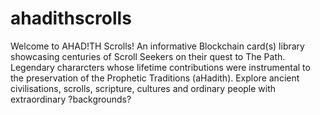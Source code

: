 # ahadithscrolls

Welcome to AHAD!TH Scrolls! An informative Blockchain card(s) library showcasing centuries of Scroll Seekers on their quest to The Path. Legendary chararcters whose lifetime contributions were instrumental to the preservation of the Prophetic Traditions (aHadith). Explore ancient civilisations, scrolls, scripture, cultures and ordinary people with extraordinary ?backgrounds?
